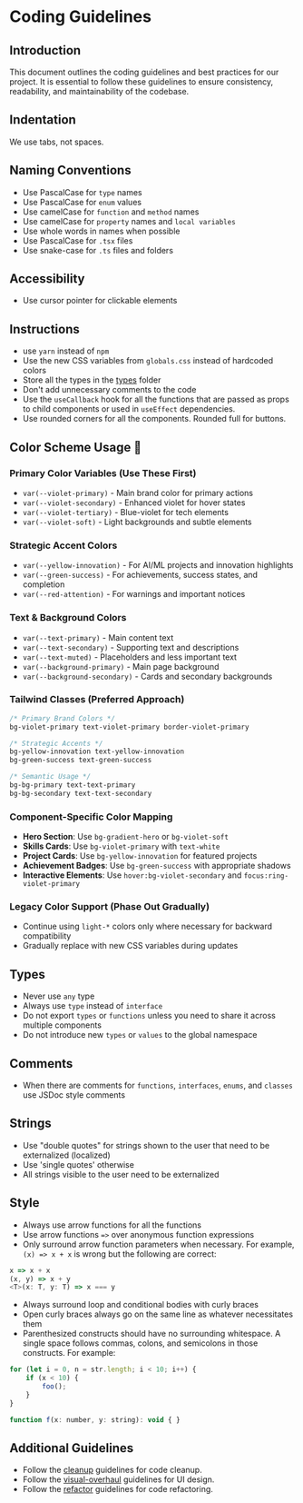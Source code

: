 # Coding Guidelines

## Introduction

This document outlines the coding guidelines and best practices for our project. It is essential to follow these guidelines to ensure consistency, readability, and maintainability of the codebase.

## Indentation

We use tabs, not spaces.

## Naming Conventions

- Use PascalCase for `type` names
- Use PascalCase for `enum` values
- Use camelCase for `function` and `method` names
- Use camelCase for `property` names and `local variables`
- Use whole words in names when possible
- Use PascalCase for `.tsx` files
- Use snake-case for `.ts` files and folders

## Accessibility

- Use cursor pointer for clickable elements

## Instructions

- use `yarn` instead of `npm`
- Use the new CSS variables from `globals.css` instead of hardcoded colors
- Store all the types in the [types](../app/types) folder
- Don't add unnecessary comments to the code
- Use the `useCallback` hook for all the functions that are passed as props to child components or used in `useEffect` dependencies.
- Use rounded corners for all the components. Rounded full for buttons.

## Color Scheme Usage 🎨

### Primary Color Variables (Use These First)

- `var(--violet-primary)` - Main brand color for primary actions
- `var(--violet-secondary)` - Enhanced violet for hover states
- `var(--violet-tertiary)` - Blue-violet for tech elements
- `var(--violet-soft)` - Light backgrounds and subtle elements

### Strategic Accent Colors

- `var(--yellow-innovation)` - For AI/ML projects and innovation highlights
- `var(--green-success)` - For achievements, success states, and completion
- `var(--red-attention)` - For warnings and important notices

### Text & Background Colors

- `var(--text-primary)` - Main content text
- `var(--text-secondary)` - Supporting text and descriptions
- `var(--text-muted)` - Placeholders and less important text
- `var(--background-primary)` - Main page background
- `var(--background-secondary)` - Cards and secondary backgrounds

### Tailwind Classes (Preferred Approach)

```css
/* Primary Brand Colors */
bg-violet-primary text-violet-primary border-violet-primary

/* Strategic Accents */
bg-yellow-innovation text-yellow-innovation
bg-green-success text-green-success

/* Semantic Usage */
bg-bg-primary text-text-primary
bg-bg-secondary text-text-secondary
```

### Component-Specific Color Mapping

- **Hero Section**: Use `bg-gradient-hero` or `bg-violet-soft`
- **Skills Cards**: Use `bg-violet-primary` with `text-white`
- **Project Cards**: Use `bg-yellow-innovation` for featured projects
- **Achievement Badges**: Use `bg-green-success` with appropriate shadows
- **Interactive Elements**: Use `hover:bg-violet-secondary` and `focus:ring-violet-primary`

### Legacy Color Support (Phase Out Gradually)

- Continue using `light-*` colors only where necessary for backward compatibility
- Gradually replace with new CSS variables during updates

## Types

- Never use `any` type
- Always use `type` instead of `interface`
- Do not export `types` or `functions` unless you need to share it across multiple components
- Do not introduce new `types` or `values` to the global namespace

## Comments

- When there are comments for `functions`, `interfaces`, `enums`, and `classes` use JSDoc style comments

## Strings

- Use "double quotes" for strings shown to the user that need to be externalized (localized)
- Use 'single quotes' otherwise
- All strings visible to the user need to be externalized

## Style

- Always use arrow functions for all the functions
- Use arrow functions `=>` over anonymous function expressions
- Only surround arrow function parameters when necessary. For example, `(x) => x + x` is wrong but the following are correct:

```javascript
x => x + x
(x, y) => x + y
<T>(x: T, y: T) => x === y
```

- Always surround loop and conditional bodies with curly braces
- Open curly braces always go on the same line as whatever necessitates them
- Parenthesized constructs should have no surrounding whitespace. A single space follows commas, colons, and semicolons in those constructs. For example:

```javascript
for (let i = 0, n = str.length; i < 10; i++) {
    if (x < 10) {
        foo();
    }
}

function f(x: number, y: string): void { }
```

## Additional Guidelines

- Follow the [cleanup](./prompts/cleanup.prompt.md) guidelines for code cleanup.
- Follow the [visual-overhaul](./prompts/visual-overhaul.prompt.md) guidelines for UI design.
- Follow the [refactor](./prompts/refactor.prompt.md) guidelines for code refactoring.
